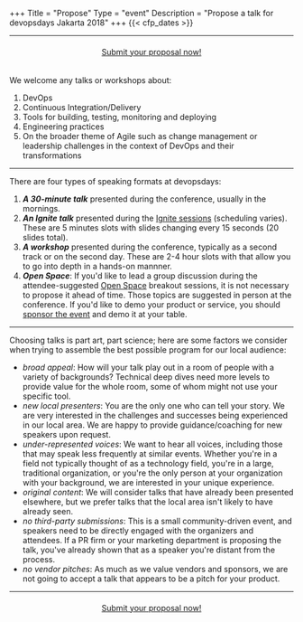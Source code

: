 +++
Title = "Propose"
Type = "event"
Description = "Propose a talk for devopsdays Jakarta 2018"
+++
  {{< cfp_dates >}}

<hr>

<div style="margin: 1.4em 0 2.4em 0;"><center><a href="https://goo.gl/forms/RlTj5bavs6MxtZmr1" target="_blank" class="btn btn-primary btn-lg">Submit your proposal now!</a></center></div>

We welcome any talks or workshops about:
<ol>
	<li>DevOps</li>
	<li>Continuous Integration/Delivery</li>
	<li>Tools for building, testing, monitoring and deploying</li>
	<li>Engineering practices</li>
	<li>On the broader theme of Agile such as change management or leadership challenges in the context of DevOps and their transformations</li>
</ol>

<hr>

There are four types of speaking formats at devopsdays:
<ol>
  <li><strong><em>A 30-minute talk</em></strong> presented during the conference, usually in the mornings.</li>
  <li><strong><em>An Ignite talk</em></strong> presented during the <a href="/pages/ignite-talks-format">Ignite sessions</a> (scheduling varies). These are 5 minutes slots with slides changing every 15 seconds (20 slides total).</li>
  <li><strong><em>A workshop</em></strong> presented during the conference, typically as a second track or on the second day. These are 2-4 hour slots with that allow you to go into depth in a hands-on mannner.</li>
  <li><strong><em>Open Space</em></strong>: If you'd like to lead a group discussion during the attendee-suggested <a href="/pages/open-space-format">Open Space</a> breakout sessions, it is not necessary to propose it ahead of time. Those topics are suggested in person at the conference. If you'd like to demo your product or service, you should <a href="../sponsor">sponsor the event</a> and demo it at your table.
</ol>

<hr>

Choosing talks is part art, part science; here are some factors we consider when trying to assemble the best possible program for our local audience:

- _broad appeal_: How will your talk play out in a room of people with a variety of backgrounds? Technical deep dives need more levels to provide value for the whole room, some of whom might not use your specific tool.
- _new local presenters_: You are the only one who can tell your story. We are very interested in the challenges and successes being experienced in our local area. We are happy to provide guidance/coaching for new speakers upon request.
- _under-represented voices_: We want to hear all voices, including those that may speak less frequently at similar events. Whether you're in a field not typically thought of as a technology field, you're in a large, traditional organization, or you're the only person at your organization with your background, we are interested in your unique experience.
- _original content_: We will consider talks that have already been presented elsewhere, but we prefer talks that the local area isn't likely to have already seen.
- _no third-party submissions_: This is a small community-driven event, and speakers need to be directly engaged with the organizers and attendees. If a PR firm or your marketing department is proposing the talk, you've already shown that as a speaker you're distant from the process.
- _no vendor pitches_: As much as we value vendors and sponsors, we are not going to accept a talk that appears to be a pitch for your product.

<hr>

<div style="margin: 1.4em 0 2.4em 0;"><center><a href="https://goo.gl/forms/RlTj5bavs6MxtZmr1" target="_blank" class="btn btn-primary btn-lg">Submit your proposal now!</a></center></div>
